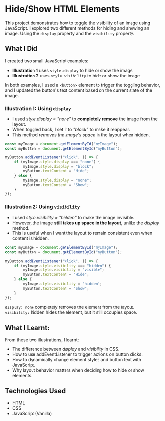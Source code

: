 # Hide/Show HTML Elements
This project demonstrates how to toggle the visibility of an image using JavaScript. I explored two different methods for hiding and showing an image. Using the `display` property and the `visibility` property.

## What I Did
I created two small JavaScript examples:
- **Illustration 1** uses `style.display` to hide or show the image.
- **Illustration 2** uses `style.visibility` to hide or show the image.

In both examples, I used a `<button>` element to trigger the toggling behavior, and I updated the button's text content based on the current state of the image.

### Illustration 1: Using `display`
- I used *style.display = "none"* to **completely remove** the image from the layout.
- When toggled back, I set it to *"block"* to make it reappear.
- This method *removes the image's space* in the layout when hidden.

```javascript
const myImage = document.getElementById("myImage");
const myButton = document.getElementById("myButton");

myButton.addEventListener("click", () => {
    if (myImage.style.display === "none") {
        myImage.style.display = "block";
        myButton.textContent = "Hide";
    } else {
        myImage.style.display = "none";
        myButton.textContent = "Show";
    }
});
```
### Illustration 2: Using `visibility`
- I used *style.visibility = "hidden"* to make the image invisible.
- However, the image **still takes up space in the layout**, unlike the *display* method.
- This is useful when I want the layout to remain consistent even when content is hidden.

```javascript
const myImage = document.getElementById("myImage");
const myButton = document.getElementById("myButton");

myButton.addEventListener("click", () => {
    if (myImage.style.visibility === "hidden") {
        myImage.style.visibility = "visible";
        myButton.textContent = "Hide";
    } else {
        myImage.style.visibility = "hidden";
        myButton.textContent = "Show";
    }
});
```

`display: none` completely removes the element from the layout.  
`visibility:` hidden hides the element, but it still occupies space.  

## What I Learnt:
From these two illustrations, I learnt:
- The difference between *display* and *visibility* in CSS.
- How to use addEventListener to trigger actions on button clicks.
- How to dynamically change element styles and button text with JavaScript.
- Why layout behavior matters when deciding how to hide or show elements.

## Technologies Used
- HTML
- CSS
- JavaScript (Vanilla)
